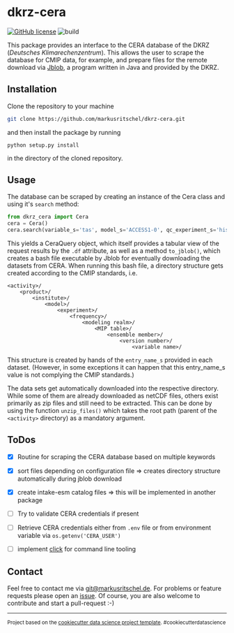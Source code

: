 dkrz-cera
=========
[![GitHub license](https://img.shields.io/github/license/markusritschel/dkrz-cera)](https://github.com/markusritschel/dkrz-cera/blob/master/LICENSE)
![build](https://github.com/markusritschel/dkrz-cera/workflows/build/badge.svg)

This package provides an interface to the CERA database of the DKRZ (_Deutsches Klimarechenzentrum_).
This allows the user to scrape the database for CMIP data, for example, and prepare files for the remote download via 
[Jblob](https://cera-www.dkrz.de/WDCC/ui/cerasearch/info?site=jblob),
a program written in Java and provided by the DKRZ.



Installation
------------
Clone the repository to your machine
```bash
git clone https://github.com/markusritschel/dkrz-cera.git
```
and then install the package by running 
```
python setup.py install
``` 
in the directory of the cloned repository.


Usage
-----
The database can be scraped by creating an instance of the Cera class and using it's `search` method:
```python
from dkrz_cera import Cera
cera = Cera()
cera.search(variable_s='tas', model_s='ACCESS1-0', qc_experiment_s='historical')
```
This yields a CeraQuery object, which itself provides a tabular view of the request results by the `.df` attribute, 
as well as a method `to_jblob()`, which creates a bash file executable by Jblob for eventually downloading the datasets from CERA.
When running this bash file, a directory structure gets created according to the CMIP standards, i.e.
```
<activity>/
    <product>/
        <institute>/
            <model>/
                <experiment>/
                    <frequency>/
                        <modeling realm>/
                            <MIP table>/
                                <ensemble member>/
                                    <version number>/
                                        <variable name>/
```
This structure is created by hands of the `entry_name_s` provided in each dataset.
(However, in some exceptions it can happen that this entry_name_s value is not complying the CMIP standards.)

The data sets get automatically downloaded into the respective directory.
While some of them are already downloaded as netCDF files, others exist primarily as zip files and still need to be extracted.
This can be done by using the function `unzip_files()` which takes the root path (parent of the `<activity>` directory) 
as a mandatory argument.


ToDos
-----
- [x] Routine for scraping the CERA database based on multiple keywords
- [x] sort files depending on configuration file => creates directory structure automatically during jblob download
- [x] create intake-esm catalog files => this will be implemented in another package
- [ ] Try to validate CERA credentials if present
- [ ] Retrieve CERA credentials either from `.env` file or from environment variable via `os.getenv('CERA_USER')`
- [ ] implement [click](https://click.palletsprojects.com/) for command line tooling


Contact
-------
Feel free to contact me via git@markusritschel.de.
For problems or feature requests please open an [issue](https://github.com/markusritschel/dkrz-cera/issues).
Of course, you are also welcome to contribute and start a pull-request :-)

--------
<p><small>Project based on the <a target="_blank" href="https://drivendata.github.io/cookiecutter-data-science/">cookiecutter data science project template</a>. #cookiecutterdatascience</small></p>
